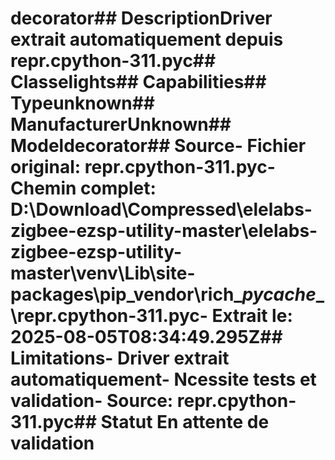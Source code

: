 # decorator##  DescriptionDriver extrait automatiquement depuis repr.cpython-311.pyc##  Classelights##  Capabilities##  Typeunknown##  ManufacturerUnknown##  Modeldecorator##  Source- **Fichier original**: repr.cpython-311.pyc- **Chemin complet**: D:\Download\Compressed\elelabs-zigbee-ezsp-utility-master\elelabs-zigbee-ezsp-utility-master\venv\Lib\site-packages\pip\_vendor\rich\__pycache__\repr.cpython-311.pyc- **Extrait le**: 2025-08-05T08:34:49.295Z##  Limitations- Driver extrait automatiquement- Ncessite tests et validation- Source: repr.cpython-311.pyc##  Statut En attente de validation